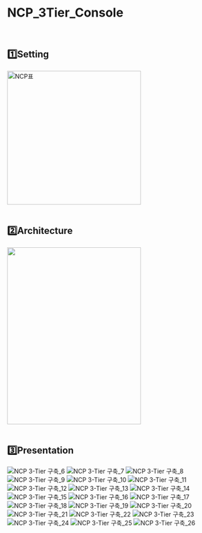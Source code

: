 # NCP_3Tier_Console
<br/>

## 1️⃣Setting
<img width="310" alt="NCP표" src="https://user-images.githubusercontent.com/102592847/213985749-85b9d1d2-0b9a-41b6-a868-a2d86f46b1c0.png">
<br/><br/>

## 2️⃣Architecture
<img src="https://user-images.githubusercontent.com/102592847/213979748-5245bc93-05aa-48bd-809d-92f9dd3c63f7.png" width="310" height="410"/>
<br/><br/>

## 3️⃣Presentation

![NCP 3-Tier 구축_6](https://user-images.githubusercontent.com/102592847/213987017-15208594-19b8-4804-92b9-18485bc4b2e2.png)
![NCP 3-Tier 구축_7](https://user-images.githubusercontent.com/102592847/213987020-1a184c9e-e745-4d6a-bea8-11c356ed498b.png)
![NCP 3-Tier 구축_8](https://user-images.githubusercontent.com/102592847/213987022-7de80dab-596f-494d-937e-87f99366546c.png)
![NCP 3-Tier 구축_9](https://user-images.githubusercontent.com/102592847/213987024-4a524cb4-0b72-4de4-b787-34903e5d76ee.png)
![NCP 3-Tier 구축_10](https://user-images.githubusercontent.com/102592847/213987026-cb202748-08a3-4e09-ade6-160b3dc284ab.png)
![NCP 3-Tier 구축_11](https://user-images.githubusercontent.com/102592847/213987029-049bd304-75bd-4c6a-86d6-d186c22f3fd1.png)
![NCP 3-Tier 구축_12](https://user-images.githubusercontent.com/102592847/213987033-cb4a73de-54ba-4525-a99f-95c7708296f6.png)
![NCP 3-Tier 구축_13](https://user-images.githubusercontent.com/102592847/213987035-7ed130a4-fc08-42c4-8935-2ae049b28411.png)
![NCP 3-Tier 구축_14](https://user-images.githubusercontent.com/102592847/213987037-708d68e8-025d-438f-a343-a63121db0298.png)
![NCP 3-Tier 구축_15](https://user-images.githubusercontent.com/102592847/213987039-23f1ea4d-de28-4205-a560-ca8779a85268.png)
![NCP 3-Tier 구축_16](https://user-images.githubusercontent.com/102592847/213986953-4b433a16-90f2-4ae3-93b4-b302e3e680a5.png)
![NCP 3-Tier 구축_17](https://user-images.githubusercontent.com/102592847/213986966-a4a57adc-b517-4aed-a300-508fdff61c2e.png)
![NCP 3-Tier 구축_18](https://user-images.githubusercontent.com/102592847/213986967-f0c8c895-a4b8-4252-b281-0f5f8b981ec4.png)
![NCP 3-Tier 구축_19](https://user-images.githubusercontent.com/102592847/213986971-f31fd5db-5e9e-47a7-b9b1-499b70a7dfb4.png)
![NCP 3-Tier 구축_20](https://user-images.githubusercontent.com/102592847/213986975-a94bd66b-e85f-4c2c-bfa3-916fb262e05e.png)
![NCP 3-Tier 구축_21](https://user-images.githubusercontent.com/102592847/213986976-6b180f4c-65f9-4d2a-9dd3-24df95396f81.png)
![NCP 3-Tier 구축_22](https://user-images.githubusercontent.com/102592847/213986979-ed9fb454-3e18-480e-bd65-6729d309099b.png)
![NCP 3-Tier 구축_23](https://user-images.githubusercontent.com/102592847/213986982-d4daceb9-c72a-42f2-9e65-31bfcdc5e1b9.png)
![NCP 3-Tier 구축_24](https://user-images.githubusercontent.com/102592847/213986987-9ebd68df-cbfb-4691-b85a-5fb774c8e331.png)
![NCP 3-Tier 구축_25](https://user-images.githubusercontent.com/102592847/213986990-a96bd217-381c-4bc8-ab9e-9f98a5b5fa3a.png)
![NCP 3-Tier 구축_26](https://user-images.githubusercontent.com/102592847/213986992-7416a4c8-86a7-4c78-94ab-7116b98d605d.png)
